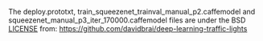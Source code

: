The	deploy.prototxt, train_squeezenet_trainval_manual_p2.caffemodel and squeezenet_manual_p3_iter_170000.caffemodel files 
are under the BSD [LICENSE](https://github.com/davidbrai/deep-learning-traffic-lights/blob/master/LICENSE) from: https://github.com/davidbrai/deep-learning-traffic-lights
